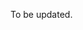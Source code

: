 
To be updated.

<!-- For the first release this page can contain a generic text, such as "This is the first release, therefore there are no changes to be mentioned here."
For the sub-sequent releases, please list the changes made to the DAK, so that the reader has an overview of what was modified compared to the previous release.
An example can be seen here: https://smart.who.int/dak-immz/changes.html -->